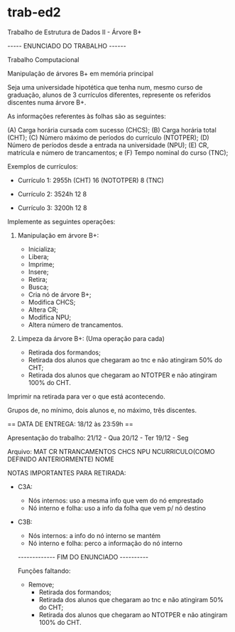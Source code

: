 # trab-ed2
Trabalho de Estrutura de Dados II - Árvore B+

----- ENUNCIADO DO TRABALHO ------

Trabalho Computacional

Manipulação de árvores B+ em memória principal

Seja uma universidade hipotética que tenha num, mesmo curso de graduação,
alunos de 3 currículos diferentes, represente os referidos discentes 
numa árvore B+.

As informações referentes às folhas são as seguintes:

(A) Carga horária cursada com sucesso (CHCS);
(B) Carga horária total (CHT);
(C) Número máximo de períodos do currículo (NTOTPER);
(D) Número de períodos desde a entrada na universidade (NPU);
(E) CR, matrícula e número de trancamentos; e
(F) Tempo nominal do curso (TNC);

Exemplos de currículos:

- Currículo 1:
	2955h (CHT)
	16 (NOTOTPER)
	8 (TNC)

- Currículo 2:
	3524h
	12
	8

- Currículo 3:
	3200h
	12
	8

Implemente as seguintes operações:

1) Manipulação em árvore B+:
	- Inicializa;
	- Libera;
	- Imprime;
	- Insere;
	- Retira;
	- Busca;
	- Cria nó de árvore B+;
	- Modifica CHCS;
	- Altera CR;
	- Modifica NPU;
	- Altera número de trancamentos.

2) Limpeza da árvore B+: (Uma operação para cada)
	- Retirada dos formandos;
	- Retirada dos alunos que chegaram ao tnc e não atingiram 50%
	do CHT;
	- Retirada dos alunos que chegaram ao NTOTPER e não atingiram
	100% do CHT.

Imprimir na retirada para ver o que está acontecendo.

Grupos de, no mínimo, dois alunos e, no máximo, três discentes.

== DATA DE ENTREGA: 18/12 às 23:59h ==

Apresentação do trabalho:
21/12 - Qua
20/12 - Ter
19/12 - Seg

Arquivo:
MAT CR NTRANCAMENTOS CHCS NPU NCURRICULO(COMO DEFINIDO ANTERIORMENTE) NOME

NOTAS IMPORTANTES PARA RETIRADA:

- C3A:
	* Nós internos: uso a mesma info que vem do nó emprestado
	* Nó interno e folha: uso a info da folha que vem p/ nó destino
- C3B:
	* Nós internos: a info do nó interno se mantém
	* Nó interno e folha: perco a informação do nó interno
  
  ------------- FIM DO ENUNCIADO ----------
  
  Funções faltando:
  - Remove;
 	- Retirada dos formandos;
	- Retirada dos alunos que chegaram ao tnc e não atingiram 50%
	do CHT;
	- Retirada dos alunos que chegaram ao NTOTPER e não atingiram
	100% do CHT.
